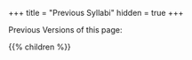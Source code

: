 +++
title = "Previous Syllabi"
hidden = true
+++

Previous Versions of this page:

{{% children %}}
